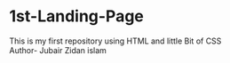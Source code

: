 # 1st-Landing-Page

This is my first repository using HTML and little Bit of CSS
<br>
Author- Jubair Zidan islam
